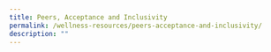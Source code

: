 ```yaml
---
title: Peers, Acceptance and Inclusivity
permalink: /wellness-resources/peers-acceptance-and-inclusivity/
description: ""
---
```

